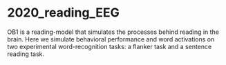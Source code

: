 # 2020_reading_EEG
OB1 is a reading-model that simulates the processes behind reading in the brain. Here we simulate behavioral performance and word activations on two experimental word-recognition tasks: a flanker task and a sentence reading task. 

